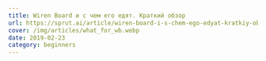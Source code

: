 ```yaml
---
title: Wiren Board и с чем его едят. Краткий обзор
url: https://sprut.ai/article/wiren-board-i-s-chem-ego-edyat-kratkiy-obzor
cover: /img/articles/what_for_wb.webp
date: 2019-02-23
category: beginners
---
```


